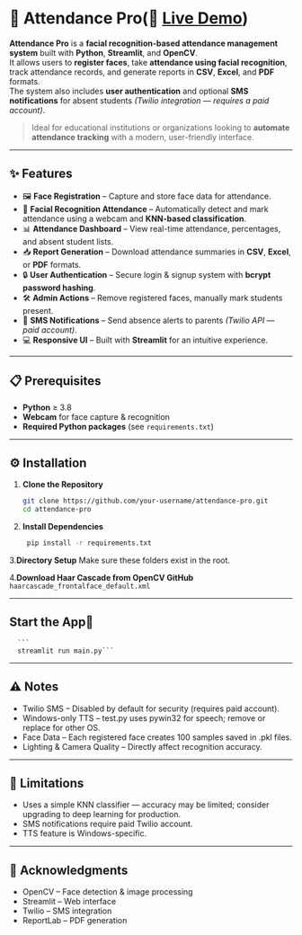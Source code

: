 # 📸 Attendance Pro(🚀 [**Live Demo**]([https://www.google.in](https://attendancepro-mit3zvangi8nts9ygg3gle.streamlit.app/)))


**Attendance Pro** is a **facial recognition-based attendance management system** built with **Python**, **Streamlit**, and **OpenCV**.  
It allows users to **register faces**, take **attendance using facial recognition**, track attendance records, and generate reports in **CSV**, **Excel**, and **PDF** formats.  
The system also includes **user authentication** and optional **SMS notifications** for absent students *(Twilio integration — requires a paid account)*.  

> Ideal for educational institutions or organizations looking to **automate attendance tracking** with a modern, user-friendly interface.

---

## ✨ Features

- 🖼 **Face Registration** – Capture and store face data for attendance.
- 🎯 **Facial Recognition Attendance** – Automatically detect and mark attendance using a webcam and **KNN-based classification**.
- 📊 **Attendance Dashboard** – View real-time attendance, percentages, and absent student lists.
- 📥 **Report Generation** – Download attendance summaries in **CSV**, **Excel**, or **PDF** formats.
- 🔒 **User Authentication** – Secure login & signup system with **bcrypt password hashing**.
- 🛠 **Admin Actions** – Remove registered faces, manually mark students present.
- 📲 **SMS Notifications** – Send absence alerts to parents *(Twilio API — paid account)*.
- 💻 **Responsive UI** – Built with **Streamlit** for an intuitive experience.

---

## 📋 Prerequisites

- **Python** ≥ 3.8
- **Webcam** for face capture & recognition
- **Required Python packages** (see `requirements.txt`)

---

## ⚙️ Installation
1. **Clone the Repository**
   ```bash
   git clone https://github.com/your-username/attendance-pro.git
   cd attendance-pro
2. **Install Dependencies**
   ```bash
    pip install -r requirements.txt

3.**Directory Setup**
      Make sure these folders exist in the root.
      
4.**Download Haar Cascade from OpenCV GitHub**
    ```
    haarcascade_frontalface_default.xml```


---

## Start the App🚀
      ```
      streamlit run main.py```


---

## ⚠️ Notes
- Twilio SMS – Disabled by default for security (requires paid account).
- Windows-only TTS – test.py uses pywin32 for speech; remove or replace for other OS.
- Face Data – Each registered face creates 100 samples saved in .pkl files.
- Lighting & Camera Quality – Directly affect recognition accuracy.

---

## 🚫 Limitations
- Uses a simple KNN classifier — accuracy may be limited; consider upgrading to deep learning for production.
- SMS notifications require paid Twilio account.
- TTS feature is Windows-specific.

---

## 🙏 Acknowledgments
- OpenCV – Face detection & image processing
- Streamlit – Web interface
- Twilio – SMS integration
- ReportLab – PDF generation
